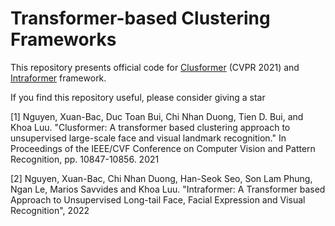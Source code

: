 # Transformer-based Clustering Frameworks

This repository presents official code for [Clusformer](https://openaccess.thecvf.com/content/CVPR2021/papers/Nguyen_Clusformer_A_Transformer_Based_Clustering_Approach_to_Unsupervised_Large-Scale_Face_CVPR_2021_paper.pdf) (CVPR 2021) and [Intraformer](Intraformer) framework.

If you find this repository useful, please consider giving a star 

[1] Nguyen, Xuan-Bac, Duc Toan Bui, Chi Nhan Duong, Tien D. Bui, and Khoa Luu. "Clusformer: A transformer based clustering approach to unsupervised large-scale face and visual landmark recognition." In Proceedings of the IEEE/CVF Conference on Computer Vision and Pattern Recognition, pp. 10847-10856. 2021

[2] Nguyen, Xuan-Bac, Chi Nhan Duong, Han-Seok Seo, Son Lam Phung, Ngan Le, Marios Savvides and Khoa Luu. "Intraformer: A Transformer based Approach to Unsupervised Long-tail Face, Facial Expression and Visual Recognition", 2022